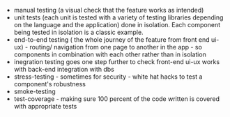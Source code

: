 - manual testing (a visual check that the feature works as intended)
- unit tests (each unit is tested with a variety of testing libraries depending on the language and the application) done in isolation. Each component being tested in isolation is a classic example.
- end-to-end testing ( the whole journey of the feature from front end ui-ux) - routing/ navigation from one page to another in the app - so components in combination with each other rather than in isolation
- inegration testing goes one step further to check front-end ui-ux works with back-end integration with dbs
- stress-testing - sometimes for security - white hat hacks to test a component's robustness
- smoke-testing
- test-coverage - making sure 100 percent of the code written is covered with appropriate tests
